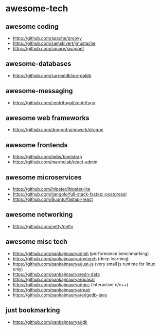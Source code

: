 # awesome-tech

## awesome coding
- https://github.com/apache/groovy
- https://github.com/samskivert/jmustache
- https://github.com/square/javapoet

## awesome-databases
- https://github.com/surrealdb/surrealdb

## awesome-messaging
- https://github.com/centrifugal/centrifugo

## awesome web frameworks
- https://github.com/drogonframework/drogon

## awesome frontends
- https://github.com/twbs/bootstrap
- https://github.com/marmelab/react-admin

## awesome microservices
- https://github.com/jhipster/jhipster-lite
- https://github.com/tiangolo/full-stack-fastapi-postgresql
- https://github.com/Buuntu/fastapi-react

## awesome networking
- https://github.com/netty/netty

## awesome misc tech
- https://github.com/pankajmaurya/jmh (performance benchmarking)
- https://github.com/pankajmaurya/pytorch (deep learning)
- https://github.com/pankajmaurya/just-js (very small js runtime for linux only)
- https://github.com/pankajmaurya/edn-data
- https://github.com/pankajmaurya/quasar 
- https://github.com/pankajmaurya/igcc (interactive c/c++)
- https://github.com/pankajmaurya/reair
- https://github.com/pankajmaurya/edgedb-java

## just bookmarking
- https://github.com/pankajmaurya/jdk
